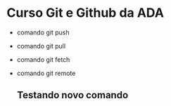 # Curso Git e Github da ADA

* comando git push
* comando git pull
* comando git fetch
* comando git remote

  ## Testando novo comando 
